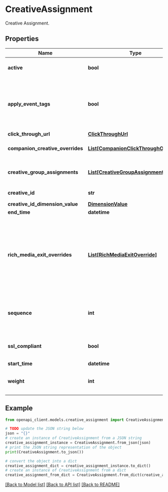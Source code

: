 # CreativeAssignment

Creative Assignment.

## Properties

Name | Type | Description | Notes
------------ | ------------- | ------------- | -------------
**active** | **bool** | Whether this creative assignment is active. When true, the creative will be included in the ad&#39;s rotation. | [optional] 
**apply_event_tags** | **bool** | Whether applicable event tags should fire when this creative assignment is rendered. If this value is unset when the ad is inserted or updated, it will default to true for all creative types EXCEPT for INTERNAL_REDIRECT, INTERSTITIAL_INTERNAL_REDIRECT, and INSTREAM_VIDEO. | [optional] 
**click_through_url** | [**ClickThroughUrl**](ClickThroughUrl.md) |  | [optional] 
**companion_creative_overrides** | [**List[CompanionClickThroughOverride]**](CompanionClickThroughOverride.md) | Companion creative overrides for this creative assignment. Applicable to video ads. | [optional] 
**creative_group_assignments** | [**List[CreativeGroupAssignment]**](CreativeGroupAssignment.md) | Creative group assignments for this creative assignment. Only one assignment per creative group number is allowed for a maximum of two assignments. | [optional] 
**creative_id** | **str** | ID of the creative to be assigned. This is a required field. | [optional] 
**creative_id_dimension_value** | [**DimensionValue**](DimensionValue.md) |  | [optional] 
**end_time** | **datetime** |  | [optional] 
**rich_media_exit_overrides** | [**List[RichMediaExitOverride]**](RichMediaExitOverride.md) | Rich media exit overrides for this creative assignment. Applicable when the creative type is any of the following: - DISPLAY - RICH_MEDIA_INPAGE - RICH_MEDIA_INPAGE_FLOATING - RICH_MEDIA_IM_EXPAND - RICH_MEDIA_EXPANDING - RICH_MEDIA_INTERSTITIAL_FLOAT - RICH_MEDIA_MOBILE_IN_APP - RICH_MEDIA_MULTI_FLOATING - RICH_MEDIA_PEEL_DOWN - VPAID_LINEAR - VPAID_NON_LINEAR  | [optional] 
**sequence** | **int** | Sequence number of the creative assignment, applicable when the rotation type is CREATIVE_ROTATION_TYPE_SEQUENTIAL. Acceptable values are 1 to 65535, inclusive. | [optional] 
**ssl_compliant** | **bool** | Whether the creative to be assigned is SSL-compliant. This is a read-only field that is auto-generated when the ad is inserted or updated. | [optional] 
**start_time** | **datetime** |  | [optional] 
**weight** | **int** | Weight of the creative assignment, applicable when the rotation type is CREATIVE_ROTATION_TYPE_RANDOM. Value must be greater than or equal to 1. | [optional] 

## Example

```python
from openapi_client.models.creative_assignment import CreativeAssignment

# TODO update the JSON string below
json = "{}"
# create an instance of CreativeAssignment from a JSON string
creative_assignment_instance = CreativeAssignment.from_json(json)
# print the JSON string representation of the object
print(CreativeAssignment.to_json())

# convert the object into a dict
creative_assignment_dict = creative_assignment_instance.to_dict()
# create an instance of CreativeAssignment from a dict
creative_assignment_from_dict = CreativeAssignment.from_dict(creative_assignment_dict)
```
[[Back to Model list]](../README.md#documentation-for-models) [[Back to API list]](../README.md#documentation-for-api-endpoints) [[Back to README]](../README.md)


